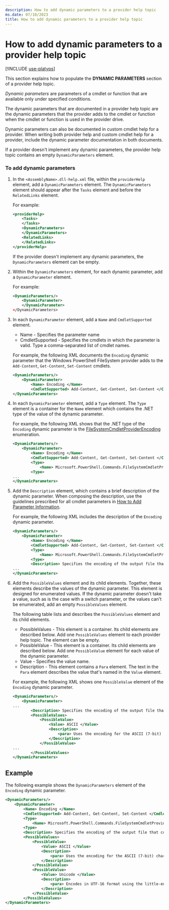 ```yaml
---
description: How to add dynamic parameters to a provider help topic
ms.date: 07/10/2023
title: How to add dynamic parameters to a provider help topic
---
```

# How to add dynamic parameters to a provider help topic

[!INCLUDE [use-platyps](../../../includes/use-platyps.md)]

This section explains how to populate the **DYNAMIC PARAMETERS** section of a provider help topic.

_Dynamic parameters_ are parameters of a cmdlet or function that are available only under specified
conditions.

The dynamic parameters that are documented in a provider help topic are the dynamic parameters that
the provider adds to the cmdlet or function when the cmdlet or function is used in the provider
drive.

Dynamic parameters can also be documented in custom cmdlet help for a provider. When writing both
provider help and custom cmdlet help for a provider, include the dynamic parameter documentation in
both documents.

If a provider doesn't implement any dynamic parameters, the provider help topic contains an empty
`DynamicParameters` element.

### To add dynamic parameters

1. In the `<AssemblyName>.dll-help.xml` file, within the `providerHelp` element, add a
   `DynamicParameters` element. The `DynamicParameters` element should appear after the `Tasks`
   element and before the `RelatedLinks` element.

   For example:

    ```xml
    <providerHelp>
        <Tasks>
        </Tasks>
        <DynamicParameters>
        </DynamicParameters>
        <RelatedLinks>
        </RelatedLinks>
    </providerHelp>
    ```

   If the provider doesn't implement any dynamic parameters, the `DynamicParameters` element can be
   empty.

1. Within the `DynamicParameters` element, for each dynamic parameter, add a `DynamicParameter`
   element.

   For example:

    ```xml
    <DynamicParameters/>
        <DynamicParameter>
        </DynamicParameter>
    </DynamicParameters>
    ```

1. In each `DynamicParameter` element, add a `Name` and `CmdletSupported` element.

   - Name - Specifies the parameter name
   - CmdletSupported - Specifies the cmdlets in which the parameter is valid. Type a comma-separated
     list of cmdlet names.

   For example, the following XML documents the `Encoding` dynamic parameter that the Windows
   PowerShell FileSystem provider adds to the `Add-Content`, `Get-Content`, `Set-Content` cmdlets.

    ```xml
    <DynamicParameters/>
        <DynamicParameter>
            <Name> Encoding </Name>
            <CmdletSupported> Add-Content, Get-Content, Set-Content </CmdletSupported>
    </DynamicParameters>

    ```

1. In each `DynamicParameter` element, add a `Type` element. The `Type` element is a container for
   the `Name` element which contains the .NET type of the value of the dynamic parameter.

   For example, the following XML shows that the .NET type of the `Encoding` dynamic parameter is
   the [FileSystemCmdletProviderEncoding][02]
   enumeration.

    ```xml
    <DynamicParameters/>
        <DynamicParameter>
            <Name> Encoding </Name>
            <CmdletSupported> Add-Content, Get-Content, Set-Content </CmdletSupported>
            <Type>
                <Name> Microsoft.PowerShell.Commands.FileSystemCmdletProviderEncoding </Name>
            <Type>
    ...
    </DynamicParameters>
    ```

1. Add the `Description` element, which contains a brief description of the dynamic parameter. When
   composing the description, use the guidelines prescribed for all cmdlet parameters in
   [How to Add Parameter Information][01].

   For example, the following XML includes the description of the `Encoding` dynamic parameter.

    ```xml
    <DynamicParameters/>
        <DynamicParameter>
            <Name> Encoding </Name>
            <CmdletSupported> Add-Content, Get-Content, Set-Content </CmdletSupported>
            <Type>
                <Name> Microsoft.PowerShell.Commands.FileSystemCmdletProviderEncoding </Name>
            <Type>
            <Description> Specifies the encoding of the output file that contains the content. </Description>
    ...
    </DynamicParameters>
    ```

1. Add the `PossibleValues` element and its child elements. Together, these elements describe the
   values of the dynamic parameter. This element is designed for enumerated values. If the dynamic
   parameter doesn't take a value, such as is the case with a switch parameter, or the values can't
   be enumerated, add an empty `PossibleValues` element.

   The following table lists and describes the `PossibleValues` element and its child elements.

   - PossibleValues - This element is a container. Its child elements are described below. Add one
     `PossibleValues` element to each provider help topic. The element can be empty.
   - PossibleValue - This element is a container. Its child elements are described below. Add one
     `PossibleValue` element for each value of the dynamic parameter.
   - Value - Specifies the value name.
   - Description - This element contains a `Para` element. The text in the `Para` element describes
     the value that's named in the `Value` element.

   For example, the following XML shows one `PossibleValue` element of the `Encoding` dynamic
   parameter.

    ```xml
    <DynamicParameters/>
        <DynamicParameter>
    ...
            <Description> Specifies the encoding of the output file that contains the content. </Description>
            <PossibleValues>
                <PossibleValue>
                    <Value> ASCII </Value>
                    <Description>
                        <para> Uses the encoding for the ASCII (7-bit) character set. </para>
                    </Description>
                </PossibleValue>
    ...
            </PossibleValues>
    </DynamicParameters>
    ```

## Example

The following example shows the `DynamicParameters` element of the `Encoding` dynamic parameter.

```xml
<DynamicParameters/>
    <DynamicParameter>
        <Name> Encoding </Name>
        <CmdletSupported> Add-Content, Get-Content, Set-Content </CmdletSupported>
        <Type>
            <Name> Microsoft.PowerShell.Commands.FileSystemCmdletProviderEncoding </Name>
        <Type>
        <Description> Specifies the encoding of the output file that contains the content. </Description>
        <PossibleValues>
            <PossibleValue>
                <Value> ASCII </Value>
                <Description>
                    <para> Uses the encoding for the ASCII (7-bit) character set. </para>
                </Description>
            </PossibleValue>
            <PossibleValue>
                <Value> Unicode </Value>
                <Description>
                    <para> Encodes in UTF-16 format using the little-endian byte order. </para>
                </Description>
            </PossibleValue>
        </PossibleValues>
</DynamicParameters>
```

<!-- link references -->
[01]: how-to-add-parameter-information.md
[02]: xref:Microsoft.PowerShell.Commands.FileSystemCmdletProviderEncoding
